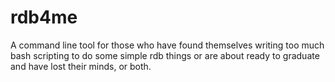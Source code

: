# rdb4me

A command line tool for those who have found themselves writing too much bash scripting to do some simple rdb things or are about ready to graduate and have lost their minds, or both.
